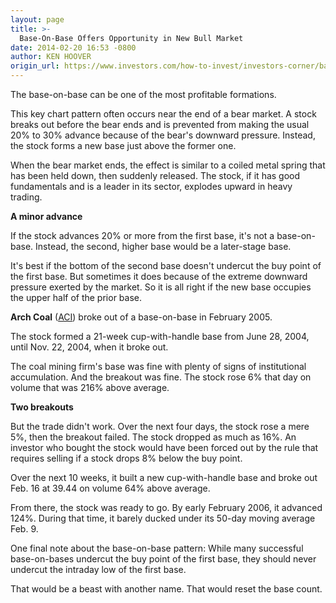 ```yaml
---
layout: page
title: >-
  Base-On-Base Offers Opportunity in New Bull Market
date: 2014-02-20 16:53 -0800
author: KEN HOOVER
origin_url: https://www.investors.com/how-to-invest/investors-corner/base-on-base-offers-opportunity
---
```





The base-on-base can be one of the most profitable formations.


This key chart pattern often occurs near the end of a bear market. A stock breaks out before the bear ends and is prevented from making the usual 20% to 30% advance because of the bear's downward pressure. Instead, the stock forms a new base just above the former one.


When the bear market ends, the effect is similar to a coiled metal spring that has been held down, then suddenly released. The stock, if it has good fundamentals and is a leader in its sector, explodes upward in heavy trading.


**A minor advance**


If the stock advances 20% or more from the first base, it's not a base-on-base. Instead, the second, higher base would be a later-stage base.


It's best if the bottom of the second base doesn't undercut the buy point of the first base. But sometimes it does because of the extreme downward pressure exerted by the market. So it is all right if the new base occupies the upper half of the prior base.


**Arch Coal** ([ACI](https://research.investors.com/quote.aspx?symbol=ACI)) broke out of a base-on-base in February 2005.


The stock formed a 21-week cup-with-handle base from June 28, 2004, until Nov. 22, 2004, when it broke out.


The coal mining firm's base was fine with plenty of signs of institutional accumulation. And the breakout was fine. The stock rose 6% that day on volume that was 216% above average.


**Two breakouts**


But the trade didn't work. Over the next four days, the stock rose a mere 5%, then the breakout failed. The stock dropped as much as 16%. An investor who bought the stock would have been forced out by the rule that requires selling if a stock drops 8% below the buy point.


Over the next 10 weeks, it built a new cup-with-handle base and broke out Feb. 16 at 39.44 on volume 64% above average.


From there, the stock was ready to go. By early February 2006, it advanced 124%. During that time, it barely ducked under its 50-day moving average Feb. 9.


One final note about the base-on-base pattern: While many successful base-on-bases undercut the buy point of the first base, they should never undercut the intraday low of the first base.


That would be a beast with another name. That would reset the base count.




